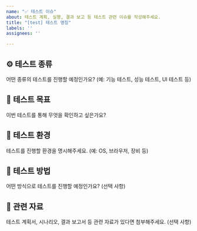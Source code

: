 ```yaml
---
name: "✅ 테스트 이슈"
about: 테스트 계획, 실행, 결과 보고 등 테스트 관련 이슈를 작성해주세요.
title: "[test] 테스트 명칭"
labels: ''
assignees: ''

---
```


## ⚙️ 테스트 종류
어떤 종류의 테스트를 진행할 예정인가요? (예: 기능 테스트, 성능 테스트, UI 테스트 등)

## 🎯 테스트 목표
이번 테스트를 통해 무엇을 확인하고 싶은가요?

## 📝 테스트 환경
테스트를 진행할 환경을 명시해주세요. (예: OS, 브라우저, 장비 등)

## 🧪 테스트 방법
어떤 방식으로 테스트를 진행할 예정인가요? (선택 사항)

## 🔗 관련 자료
테스트 계획서, 시나리오, 결과 보고서 등 관련 자료가 있다면 첨부해주세요. (선택 사항)

